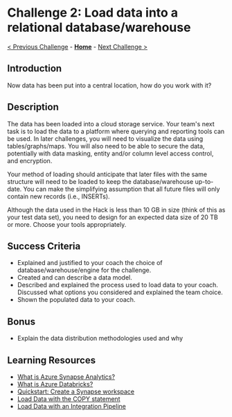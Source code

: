 # Challenge 2: Load data into a relational database/warehouse

[< Previous Challenge](./01-data-gathering.md) - **[Home](../README.md)** - [Next Challenge >](./03-visualization.md)

## Introduction
Now data has been put into a central location, how do you work with it?

## Description
The data has been loaded into a cloud storage service. Your team's next task is to load the data to a platform where querying and reporting tools can be used.  In later challenges, you will need to visualize the data using tables/graphs/maps.  You will also need to be able to secure the data, potentially with data masking, entity and/or column level access control, and encryption.

Your method of loading should anticipate that later files with the same structure will need to be loaded to keep the database/warehouse up-to-date.  You can make the simplifying assumption that all future files will only contain new records (i.e., INSERTs).

Although the data used in the Hack is less than 10 GB in size (think of this as your test data set), you need to design for an expected data size of 20 TB or more.  Choose your tools appropriately.

## Success Criteria
- Explained and justified to your coach the choice of database/warehouse/engine for the challenge.
- Created and can describe a data model.
- Described and explained the process used to load data to your coach. Discussed what options you considered and explained the team choice.
- Shown the populated data to your coach.

## Bonus
- Explain the data distribution methodologies used and why

## Learning Resources
- [What is Azure Synapse Analytics?](https://docs.microsoft.com/en-us/azure/synapse-analytics/overview-what-is)
- [What is Azure Databricks?](https://docs.microsoft.com/en-us/azure/databricks/scenarios/what-is-azure-databricks)
- [Quickstart: Create a Synapse workspace](https://docs.microsoft.com/en-us/azure/synapse-analytics/quickstart-create-workspace)
- [Load Data with the COPY statement](https://docs.microsoft.com/en-us/azure/synapse-analytics/sql-data-warehouse/quickstart-bulk-load-copy-tsql?toc=/azure/synapse-analytics/toc.json&bc=/azure/synapse-analytics/breadcrumb/toc.json)
- [Load Data with an Integration Pipeline](https://docs.microsoft.com/en-us/azure/synapse-analytics/quickstart-copy-activity-load-sql-pool)
